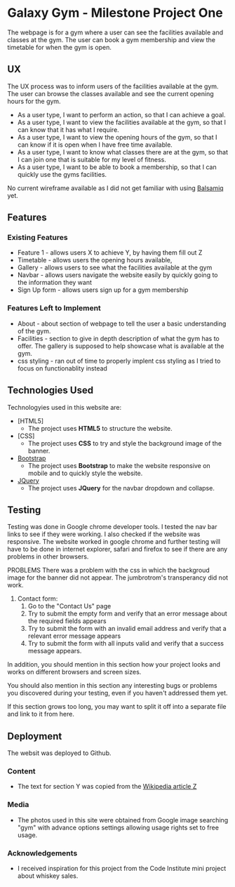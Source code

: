 # Galaxy Gym - Milestone Project One
The webpage is for a gym where a user can see the facilities available and classes at the gym. The user can book a gym membership and view the timetable for when the gym is open.
 
## UX
 
The UX process was to inform users of the facilities available at the gym. The user can browse the classes available and see the current opening hours for the gym. 

- As a user type, I want to perform an action, so that I can achieve a goal.
- As a user type, I want to view the facilities available at the gym, so that I can know that it has what I require.
- As a user type, I want to view the opening hours of the gym, so that I can know if it is open when I have free time available.
- As a user type, I want to know what classes there are at the gym, so that I can join one that is suitable for my level of fitness.
- As a user type, I want to be able to book a membership, so that I can quickly use the gyms facilities.

No current wireframe available as I did not get familiar with using [Balsamiq](https://jquery.com) yet. 

## Features
 
### Existing Features
- Feature 1 - allows users X to achieve Y, by having them fill out Z
- Timetable - allows users the opening hours available,
- Gallery - allows users to see what the facilities available at the gym
- Navbar - allows users navigate the website easily by quickly going to the information they want
- Sign Up form - allows users sign up for a gym membership


### Features Left to Implement
- About - about section of webpage to tell the user a basic understanding of the gym.
- Facilities - section to give in depth description of what the gym has to offer. The gallery is supposed to help showcase what is available at the gym.
- css styling - ran out of time to properly implent css styling as I tried to focus on functionablity instead

## Technologies Used

Technologyies used in this website are:
- [HTML5]
    - The project uses **HTML5** to structure the website.
- [CSS]
    - The project uses **CSS** to try and style the background image of the banner.
- [Bootstrap](https://getbootstrap.com/docs/4.1/getting-started/introduction/)
    - The project uses **Bootstrap** to make the website responsive on mobile and to quickly style the website.
- [JQuery](https://jquery.com)
    - The project uses **JQuery** for the navbar dropdown and collapse.


## Testing

Testing was done in Google chrome developer tools. I tested the nav bar links to see if they were working. I also checked if the website was responsive. The website worked in google chrome and further testing will have to be done in internet explorer, safari and firefox to see if there are any problems in other browsers.

PROBLEMS
There was a problem with the css in which the backgroud image for the banner did not appear. The jumbrotrom's transperancy did not work.

1. Contact form:
    1. Go to the "Contact Us" page
    2. Try to submit the empty form and verify that an error message about the required fields appears
    3. Try to submit the form with an invalid email address and verify that a relevant error message appears
    4. Try to submit the form with all inputs valid and verify that a success message appears.

In addition, you should mention in this section how your project looks and works on different browsers and screen sizes.

You should also mention in this section any interesting bugs or problems you discovered during your testing, even if you haven't addressed them yet.

If this section grows too long, you may want to split it off into a separate file and link to it from here.

## Deployment
The websit was deployed to Github.

### Content
- The text for section Y was copied from the [Wikipedia article Z](https://en.wikipedia.org/wiki/Z)

### Media
- The photos used in this site were obtained from Google image searching "gym" with advance options settings allowing usage rights set to free usage.

### Acknowledgements

- I received inspiration for this project from the Code Institute mini project about whiskey sales.

